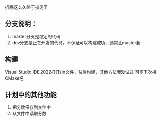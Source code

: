 折腾这么久终于搞定了

## 分支说明：
1. master分支是稳定的代码
2. dev分支是正在开发的代码，不保证可以构建成功，通常比master新

## 构建
Visual Studio IDE 2022打开sln文件，然后构建，其他方法我没试过
可能下次换CMake吧

## 计划中的其他功能
1. 把分数保存到文件中
2. 从文件中读取分数